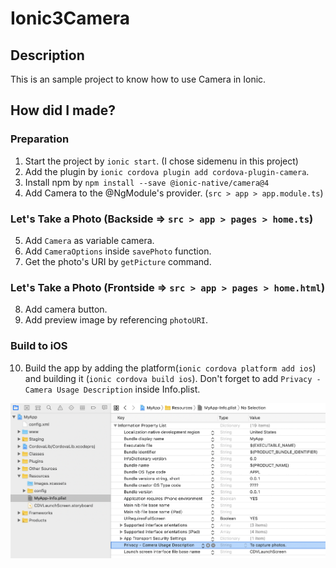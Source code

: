 # Ionic3Camera

## Description
This is an sample project to know how to use Camera in Ionic.

## How did I made?
### Preparation
1. Start the project by `ionic start`. (I chose sidemenu in this project)
2. Add the plugin by `ionic cordova plugin add cordova-plugin-camera`.
3. Install npm by `npm install --save @ionic-native/camera@4`
4. Add Camera to the @NgModule's provider. (`src > app > app.module.ts`)

### Let's Take a Photo (Backside => `src > app > pages > home.ts`)
5. Add `Camera` as variable camera.
6. Add `CameraOptions` inside `savePhoto` function.
7. Get the photo's URI by `getPicture` command.

### Let's Take a Photo (Frontside => `src > app > pages > home.html`)
8. Add camera button.
9. Add preview image by referencing `photoURI`.

### Build to iOS
10. Build the app by adding the platform(`ionic cordova platform add ios`) and building it (`ionic cordova build ios`). Don't forget to add `Privacy - Camera Usage Description` inside Info.plist.

<img src="/info-plist.png">

